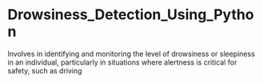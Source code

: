 # Drowsiness_Detection_Using_Python
Involves in identifying and monitoring the level of drowsiness or sleepiness in an individual, particularly in situations where alertness is critical for safety, such as driving
